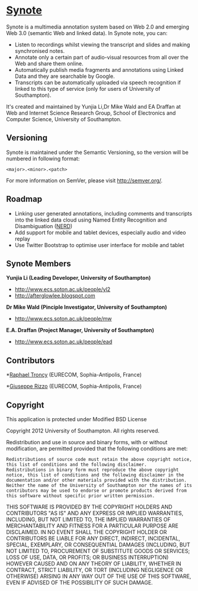 [Synote](http://synote.org)
=================

Synote is a multimedia annotation system based on Web 2.0 and emerging Web 3.0 (semantic Web and linked data). In Synote note, you can:

* Listen to recordings whilst viewing the transcript and slides and making synchronised notes.
* Annotate only a certain part of audio-visual resources from all over the Web and share them online. 
* Automatically publish media fragments and annotations using Linked Data and they are searchable by Google. 
* Transcripts can be automatically uploaded via speech recognition if linked to this type of service (only for users of University of Southampton).

It's created and maintained by Yunjia Li,Dr Mike Wald and EA Draffan at Web and Internet Science Research Group, School of Electronics and Computer Science, University of Southampton.

Versioning
---------------------

Synote is maintained under the Semantic Versioning, so the version will be numbered in following format:

`<major>.<minor>.<patch>`

For more information on SemVer, please visit http://semver.org/.

Roadmap
---------------------
* Linking user generated annotations, including comments and transcripts into the linked data cloud using Named Entity Recognition and Disambiguation ([NERD](http://nerd.eurecom.fr))
* Add support for mobile and tablet devices, especially audio and video replay
* Use Twitter Bootstrap to optimise user interface for mobile and tablet 

Synote Members
---------------------

**Yunjia Li (Leading Developer, University of Southampton)**

+ http://www.ecs.soton.ac.uk/people/yl2
+ http://afterglowlee.blogspot.com

**Dr Mike Wald (Pinciple Investigator, University of Southampton)**

+ http://www.ecs.soton.ac.uk/people/mw

**E.A. Draffan (Project Manager, University of Southampton)**

+ http://www.ecs.soton.ac.uk/people/ead

Contributors
---------------------
*[Raphael Troncy](http://www.eurecom.fr/~troncy/) (EURECOM, Sophia-Antipolis, France)

*[Giuseppe Rizzo](http://www.eurecom.fr/~rizzo/) (EURECOM, Sophia-Antipolis, France)


Copyright
---------------------
This application is protected under Modified BSD License

Copyright 2012 University of Southampton.
All rights reserved.

Redistribution and use in source and binary forms, with or without modification, are permitted provided that the following conditions are met:

    Redistributions of source code must retain the above copyright notice, this list of conditions and the following disclaimer.
    Redistributions in binary form must reproduce the above copyright notice, this list of conditions and the following disclaimer in the documentation and/or other materials provided with the distribution.
    Neither the name of the University of Southampton nor the names of its contributors may be used to endorse or promote products derived from this software without specific prior written permission.

THIS SOFTWARE IS PROVIDED BY THE COPYRIGHT HOLDERS AND CONTRIBUTORS "AS IS" AND ANY EXPRESS OR IMPLIED WARRANTIES, INCLUDING, BUT NOT LIMITED TO, THE IMPLIED WARRANTIES OF MERCHANTABILITY AND FITNESS FOR A PARTICULAR PURPOSE ARE DISCLAIMED. IN NO EVENT SHALL THE COPYRIGHT HOLDER OR CONTRIBUTORS BE LIABLE FOR ANY DIRECT, INDIRECT, INCIDENTAL, SPECIAL, EXEMPLARY, OR CONSEQUENTIAL DAMAGES (INCLUDING, BUT NOT LIMITED TO, PROCUREMENT OF SUBSTITUTE GOODS OR SERVICES; LOSS OF USE, DATA, OR PROFITS; OR BUSINESS INTERRUPTION) HOWEVER CAUSED AND ON ANY THEORY OF LIABILITY, WHETHER IN CONTRACT, STRICT LIABILITY, OR TORT (INCLUDING NEGLIGENCE OR OTHERWISE) ARISING IN ANY WAY OUT OF THE USE OF THIS SOFTWARE, EVEN IF ADVISED OF THE POSSIBILITY OF SUCH DAMAGE.

